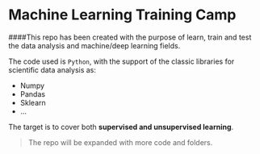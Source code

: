 Machine Learning Training Camp
==============================

####This repo has been created with the purpose of learn, train and test the data analysis and machine/deep learning fields.

The code used is `Python`, with the support of the classic libraries for scientific data analysis as:

- Numpy
- Pandas
- Sklearn
- ...

The target is to cover both **supervised and unsupervised learning**.

>The repo will be expanded with more code and folders.


